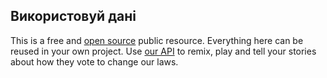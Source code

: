 ## Використовуй дані

This is a free and [open source](<%= help_licencing_path %>) public resource. Everything here can be reused in your own project. Use [our API](<%= help_data_path %>) to remix, play and tell your stories about how they vote to change our laws.
